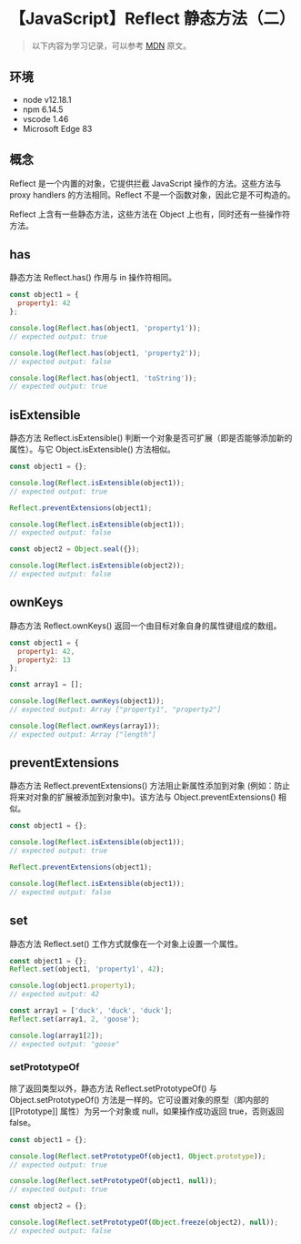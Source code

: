 # 【JavaScript】Reflect 静态方法（二）

> 以下内容为学习记录，可以参考 [MDN][1] 原文。

## 环境

- node v12.18.1
- npm 6.14.5
- vscode 1.46
- Microsoft Edge 83

## 概念

Reflect 是一个内置的对象，它提供拦截 JavaScript 操作的方法。这些方法与 proxy handlers 的方法相同。Reflect 不是一个函数对象，因此它是不可构造的。

Reflect 上含有一些静态方法，这些方法在 Object 上也有，同时还有一些操作符方法。

## has

静态方法 Reflect.has() 作用与 in 操作符相同。

```js
const object1 = {
  property1: 42
};

console.log(Reflect.has(object1, 'property1'));
// expected output: true

console.log(Reflect.has(object1, 'property2'));
// expected output: false

console.log(Reflect.has(object1, 'toString'));
// expected output: true
```

## isExtensible

静态方法 Reflect.isExtensible() 判断一个对象是否可扩展（即是否能够添加新的属性）。与它 Object.isExtensible() 方法相似。

```js
const object1 = {};

console.log(Reflect.isExtensible(object1));
// expected output: true

Reflect.preventExtensions(object1);

console.log(Reflect.isExtensible(object1));
// expected output: false

const object2 = Object.seal({});

console.log(Reflect.isExtensible(object2));
// expected output: false
```

## ownKeys

静态方法 Reflect.ownKeys() 返回一个由目标对象自身的属性键组成的数组。

```js
const object1 = {
  property1: 42,
  property2: 13
};

const array1 = [];

console.log(Reflect.ownKeys(object1));
// expected output: Array ["property1", "property2"]

console.log(Reflect.ownKeys(array1));
// expected output: Array ["length"]
```

## preventExtensions

静态方法 Reflect.preventExtensions() 方法阻止新属性添加到对象 (例如：防止将来对对象的扩展被添加到对象中)。该方法与 Object.preventExtensions() 相似。

```js
const object1 = {};

console.log(Reflect.isExtensible(object1));
// expected output: true

Reflect.preventExtensions(object1);

console.log(Reflect.isExtensible(object1));
// expected output: false
```

## set

静态方法 Reflect.set() 工作方式就像在一个对象上设置一个属性。

```js
const object1 = {};
Reflect.set(object1, 'property1', 42);

console.log(object1.property1);
// expected output: 42

const array1 = ['duck', 'duck', 'duck'];
Reflect.set(array1, 2, 'goose');

console.log(array1[2]);
// expected output: "goose"
```

### setPrototypeOf

除了返回类型以外，静态方法 Reflect.setPrototypeOf() 与 Object.setPrototypeOf() 方法是一样的。它可设置对象的原型（即内部的 [[Prototype]] 属性）为另一个对象或 null，如果操作成功返回 true，否则返回 false。

```js
const object1 = {};

console.log(Reflect.setPrototypeOf(object1, Object.prototype));
// expected output: true

console.log(Reflect.setPrototypeOf(object1, null));
// expected output: true

const object2 = {};

console.log(Reflect.setPrototypeOf(Object.freeze(object2), null));
// expected output: false
```

[1]: https://developer.mozilla.org/zh-CN/docs/Web/JavaScript/Reference/Global_Objects/Reflect
